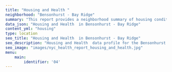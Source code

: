 ```yaml
---
title: "Housing and Health "
neighborhood: "Bensonhurst - Bay Ridge"
summary: "This report provides a neighborhood summary of housing conditions and related health outcomes. It also describes population characteristics that can increase vulnerability to housing hazards."
data_json: "Housing and Health  in Bensonhurst - Bay Ridge"
content_yml: "housing"
type: location
seo_title: "Housing and Health  in Bensonhurst - Bay Ridge"
seo_description: "Housing and Health  data profile for the Bensonhurst - Bay Ridge neighborhood of NYC."
seo_image: "images/nyc_health_report_housing_and_health.jpg"
menu:
    main:
        identifier: '04'
---
```

